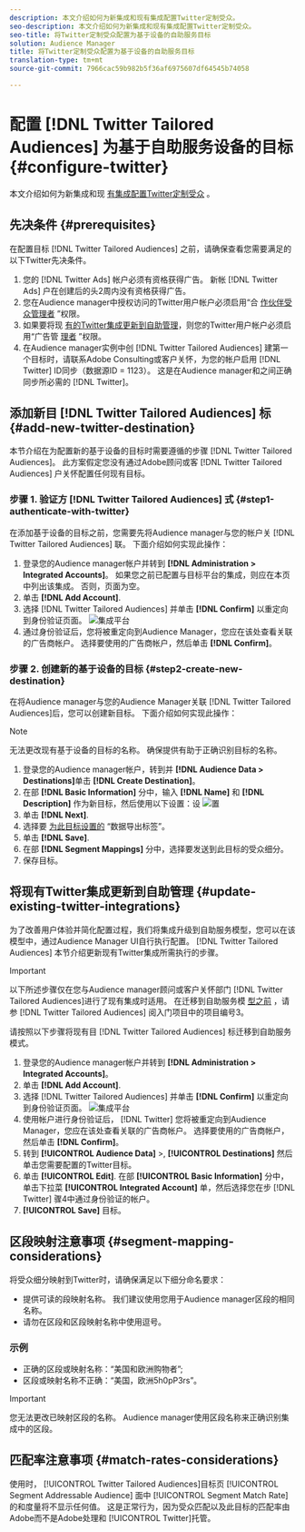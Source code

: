 ```yaml
---
description: 本文介绍如何为新集成和现有集成配置Twitter定制受众。
seo-description: 本文介绍如何为新集成和现有集成配置Twitter定制受众。
seo-title: 将Twitter定制受众配置为基于设备的自助服务目标
solution: Audience Manager
title: 将Twitter定制受众配置为基于设备的自助服务目标
translation-type: tm+mt
source-git-commit: 7966cac59b982b5f36af6975607df64545b74058

---
```



# 配置 [!DNL Twitter Tailored Audiences] 为基于自助服务设备的目标 {#configure-twitter}

本文介绍如何为新集成和现 [有集成配置Twitter定制受众](https://business.twitter.com/en/targeting/tailored-audiences.html) 。

## 先决条件 {#prerequisites}

在配置目标 [!DNL Twitter Tailored Audiences] 之前，请确保查看您需要满足的以下Twitter先决条件。

1. 您的 [!DNL Twitter Ads] 帐户必须有资格获得广告。 新帐 [!DNL Twitter Ads] 户在创建后的头2周内没有资格获得广告。
1. 您在Audience manager中授权访问的Twitter用户帐户必须启用“合 [作伙伴受众管理者](https://business.twitter.com/en/help/troubleshooting/multi-user-login-faq.html#accesslevels) ”权限。
1. 如果要将现 [有的Twitter集成更新到自助管理](#update-existing-twitter-integrations)，则您的Twitter用户帐户必须启用“广告管 [理者](https://business.twitter.com/en/help/troubleshooting/multi-user-login-faq.html#accesslevels) ”权限。
1. 在Audience manager实例中创 [!DNL Twitter Tailored Audiences] 建第一个目标时，请联系Adobe Consulting或客户关怀，为您的帐户启用 [!DNL Twitter] ID同步（数据源ID = 1123）。 这是在Audience manager和之间正确同步所必需的 [!DNL Twitter]。

## 添加新目 [!DNL Twitter Tailored Audiences] 标 {#add-new-twitter-destination}

本节介绍在为配置新的基于设备的目标时需要遵循的步骤 [!DNL Twitter Tailored Audiences]。 此方案假定您没有通过Adobe顾问或客 [!DNL Twitter Tailored Audiences] 户关怀配置任何现有目标。

### 步骤 1. 验证方 [!DNL Twitter Tailored Audiences] 式 {#step1-authenticate-with-twitter}

在添加基于设备的目标之前，您需要先将Audience manager与您的帐户关 [!DNL Twitter Tailored Audiences] 联。 下面介绍如何实现此操作：

1. 登录您的Audience manager帐户并转到 **[!DNL Administration > Integrated Accounts]**。 如果您之前已配置与目标平台的集成，则应在本页中列出该集成。 否则，页面为空。
1. 单击 **[!DNL Add Account]**.
1. 选择 [!DNL Twitter Tailored Audiences] 并单击 **[!DNL Confirm]** 以重定向到身份验证页面。                     ![集成平台](assets/dbd-integrated-platforms.png)
1. 通过身份验证后，您将被重定向到Audience Manager，您应在该处查看关联的广告商帐户。 选择要使用的广告商帐户，然后单击 **[!DNL Confirm]**。

### 步骤 2. 创建新的基于设备的目标 {#step2-create-new-destination}

在将Audience manager与您的Audience Manager关联 [!DNL Twitter Tailored Audiences]后，您可以创建新目标。 下面介绍如何实现此操作：

>[!NOTE]
>
>无法更改现有基于设备的目标的名称。 确保提供有助于正确识别目标的名称。

1. 登录您的Audience manager帐户，转到并 **[!DNL Audience Data > Destinations]**&#x200B;单击 **[!DNL Create Destination]**。
1. 在部 **[!DNL Basic Information]** 分中，输入 **[!DNL Name]** 和 **[!DNL Description]** 作为新目标，然后使用以下设置：设 ![置](assets/dbd-new-basic.png)
1. 单击 **[!DNL Next]**.
1. 选择要 [为此目标设置的](/help/using/features/data-export-controls.md#controls-labels) “数据导出标签”。
1. 单击 **[!DNL Save]**.
1. 在部 **[!DNL Segment Mappings]** 分中，选择要发送到此目标的受众细分。
1. 保存目标。

## 将现有Twitter集成更新到自助管理 {#update-existing-twitter-integrations}

为了改善用户体验并简化配置过程，我们将集成升级到自助服务模型，您可以在该模型中，通过Audience Manager UI自行执行配置。 [!DNL Twitter Tailored Audiences] 本节介绍更新现有Twitter集成所需执行的步骤。

>[!IMPORTANT]
>
>以下所述步骤仅在您与Audience manager顾问或客户关怀部门 [!DNL Twitter Tailored Audiences]进行了现有集成时适用。
> 在迁移到自助服务模 [型之前](#prerequisites) ，请参 [!DNL Twitter Tailored Audiences] 阅入门项目中的项目编号3。

请按照以下步骤将现有目 [!DNL Twitter Tailored Audiences] 标迁移到自助服务模式。

1. 登录您的Audience manager帐户并转到 **[!DNL Administration > Integrated Accounts]**。
1. 单击 **[!DNL Add Account]**.
1. 选择 [!DNL Twitter Tailored Audiences] 并单击 **[!DNL Confirm]** 以重定向到身份验证页面。 ![集成平台](assets/dbd-integrated-platforms.png)
1. 使用帐户进行身份验证后， [!DNL Twitter] 您将被重定向到Audience Manager，您应在该处查看关联的广告商帐户。 选择要使用的广告商帐户，然后单击 **[!DNL Confirm]**。
1. 转到 **[!UICONTROL Audience Data]** &gt;, **[!UICONTROL Destinations]** 然后单击您需要配置的Twitter目标。
1. 单击 **[!UICONTROL Edit]**. 在部 **[!UICONTROL Basic Information]** 分中，单击下拉菜 **[!UICONTROL Integrated Account]** 单，然后选择您在步 [!DNL Twitter] 骤4中通过身份验证的帐户。
1. **[!UICONTROL Save]** 目标。

<!-- ## Validating the Migration to Self-Service Administration {#migration-validation}

The complete migration of existing [!DNL Twitter] integrations to self-service administration can take up to 7 days. Once the migration is complete, Audience Manager shows you a notification in the UI.

You will also see a new set of audiences in your [!DNL Twitter] account, with their names prefixed by [[!DNL Adobe DMP Audience]]. Please allow up to 7 days for the audience population to be completely backfilled. Once the migration is complete, you should use these new audiences instead of the old ones. -->

## 区段映射注意事项 {#segment-mapping-considerations}

将受众细分映射到Twitter时，请确保满足以下细分命名要求：

* 提供可读的段映射名称。 我们建议使用您用于Audience manager区段的相同名称。
* 请勿在区段和区段映射名称中使用逗号。

### 示例

* 正确的区段或映射名称：“美国和欧洲购物者”;
* 区段或映射名称不正确：“美国，欧洲5h0pP3rs”。

>[!IMPORTANT]
>
>您无法更改已映射区段的名称。 Audience manager使用区段名称来正确识别集成中的区段。

## 匹配率注意事项 {#match-rates-considerations}

使用时， [!UICONTROL Twitter Tailored Audiences]目标页 [!UICONTROL Segment Addressable Audience] 面中 [!UICONTROL Segment Match Rate] 的和度量将不显示任何值。 这是正常行为，因为受众匹配以及此目标的匹配率由Adobe而不是Adobe处理和 [!UICONTROL Twitter]托管。
